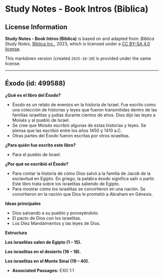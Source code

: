 # Study Notes - Book Intros (Biblica)

## License Information

**Study Notes - Book Intros (Biblica)** is based on and adapted from: _Biblica Study Notes_, [Biblica Inc.](https://www.biblica.com/), 2023, which is licensed under a [CC BY-SA 4.0 license](https://creativecommons.org/licenses/by-sa/4.0/legalcode.en).

This markdown version (created `2025-10-20`) is provided under the same license.



--------------------------------

## Éxodo (id: 499588)

**¿Qué es el libro del Éxodo?**

* Éxodo es un relato de eventos en la historia de Israel. Fue escrito como una colección de historias y leyes que fueron transmitidas dentro de las familias israelitas y judías durante cientos de años. Dios dijo las leyes a Moisés y al pueblo de Israel.
* Se cree que Moisés escribió algunas de estas historias y leyes. Se piensa que las escribió entre los años 1450 y 1410 a.C.
* Otras partes del Éxodo fueron escritas por otros israelitas.

**¿Para quién fue escrito este libro?**

* Para el pueblo de Israel.

**¿Por qué se escribió el Éxodo?**

* Para contar la historia de cómo Dios salvó a la familia de Jacob de la esclavitud en Egipto. En griego, la palabra éxodo significa salir o partir. Este libro trata sobre los israelitas saliendo de Egipto.
* Para mostrar cómo los israelitas se convirtieron en una nación. Se convirtieron en la nación que Dios le prometió a Abraham en Génesis.

**Ideas principales**

* Dios salvando a su pueblo y proveyéndolo.
* El pacto de Dios con los israelitas.
* Los Diez Mandamientos y las leyes de Dios.

**Estructura**

**Los israelitas salen de Egipto (1 – 15\).**

**Los israelitas en el desierto (16 – 18\).**

**Los israelitas en el Monte Sinaí (19 – 40\).**

* **Associated Passages:** EXO 1:1

